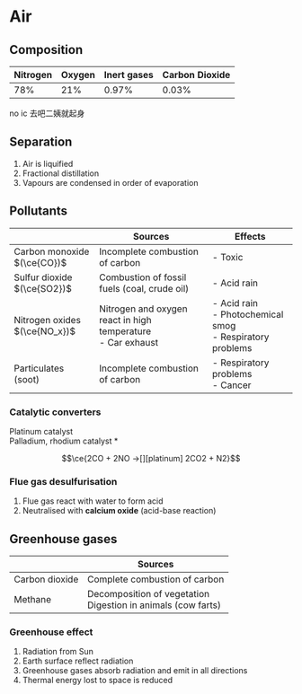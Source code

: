 # Air

## Composition

| Nitrogen | Oxygen | Inert gases | Carbon Dioxide |
| -------- | ------ | ----------- | -------------- |
| 78%      | 21%    | 0.97%       | 0.03%          |

no ic 去吧二姨就起身

## Separation

1. Air is liquified
2. Fractional distillation
3. Vapours are condensed in order of evaporation

## Pollutants

|                                                 | Sources                                                          | Effects                                                           |
| ----------------------------------------------- | ---------------------------------------------------------------- | ----------------------------------------------------------------- |
| <nobr>Carbon monoxide</nobr> <br> $(\ce{CO})$   | Incomplete combustion of carbon                                  | - Toxic                                                           |
| <nobr>Sulfur dioxide</nobr> <br> $(\ce{SO2})$   | Combustion of fossil fuels (coal, crude oil)                     | - Acid rain                                                       |
| <nobr>Nitrogen oxides</nobr> <br> $(\ce{NO_x})$ | Nitrogen and oxygen react in high temperature <br> - Car exhaust | - Acid rain <br> - Photochemical smog <br> - Respiratory problems |
| Particulates (soot)                             | Incomplete combustion of carbon                                  | - Respiratory problems <br> - Cancer                              |

### Catalytic converters

Platinum catalyst \
Palladium, rhodium catalyst \*

$$\ce{2CO + 2NO ->[][platinum] 2CO2 + N2}$$

### Flue gas desulfurisation

1. Flue gas react with water to form acid
2. Neutralised with **calcium oxide** (acid-base reaction)

## Greenhouse gases

|                | Sources                                                           |
| -------------- | ----------------------------------------------------------------- |
| Carbon dioxide | Complete combustion of carbon                                     |
| Methane        | Decomposition of vegetation <br> Digestion in animals (cow farts) |

### Greenhouse effect

1. Radiation from Sun
2. Earth surface reflect radiation
3. Greenhouse gases absorb radiation and emit in all directions
4. Thermal energy lost to space is reduced
